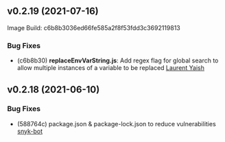 ## v0.2.19 (2021-07-16)

Image Build: c6b8b3036ed66fe585a2f8f53fdd3c3692119813

### Bug Fixes

- (c6b8b30) **replaceEnvVarString.js**: Add regex flag for global search to allow multiple instances of a variable to be replaced [Laurent Yaish](laurenty@gmail.com)

## v0.2.18 (2021-06-10)

### Bug Fixes

- (588764c) package.json & package-lock.json to reduce vulnerabilities [snyk-bot](snyk-bot@snyk.io)